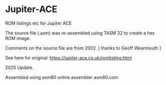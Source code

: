 # Jupiter-ACE
ROM listings etc for Jupiter ACE

The source file (.asm) was re-assembled using TASM 32 to create a hex ROM image.

Comments on the source file are from 2002. [ thanks to Geoff Wearmouth ]

See here for original:  https://jupiter-ace.co.uk/romlisting.html

2025 Update.

Assembled using asm80 online assembler  asm80.com
